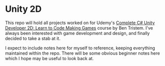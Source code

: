 # Unity 2D

This repo will hold all projects worked on for Udemy's [Complete C# Unity Developer 2D: Learn to Code Making Games](https://www.udemy.com/unitycourse/) course by Ben Tristem. I've always been interested with game development and design, and finally decided to take a stab at it.

I expect to include notes here for myself to reference, keeping everything maintained within the repo. There will be some obvious beginner notes here which I hope may be useful to look back at.